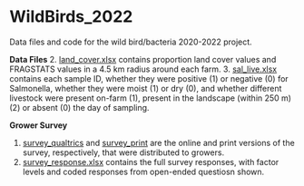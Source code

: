 # WildBirds_2022
Data files and code for the wild bird/bacteria 2020-2022 project.

**Data Files**
2. [land_cover.xlsx](https://github.com/SofieV123/WildBirds_2022/blob/main/land_cover.xlsx) contains proportion land cover values and FRAGSTATS values in a 4.5 km radius around each farm.
3. [sal_live.xlsx](https://github.com/SofieV123/WildBirds_2022/blob/main/sal_live.xlsx) contains each sample ID, whether they were positive (1) or negative (0) for Salmonella, whether they were moist (1) or dry (0), and whether different livestock were present on-farm (1), present in the landscape (within 250 m) (2) or absent (0) the day of sampling.

**Grower Survey**
1. [survey_qualtrics](https://github.com/SofieV123/WildBirds_2022/blob/main/survey_qualtrics.docx) and [survey_print](https://github.com/SofieV123/WildBirds_2022/blob/main/survey_print.docx) are the online and print versions of the survey, respectively, that were distributed to growers.
2. [survey_response.xlsx](https://github.com/SofieV123/WildBirds_2022/blob/main/survey_response.xlsx) contains the full survey responses, with factor levels and coded responses from open-ended questiosn shown.
